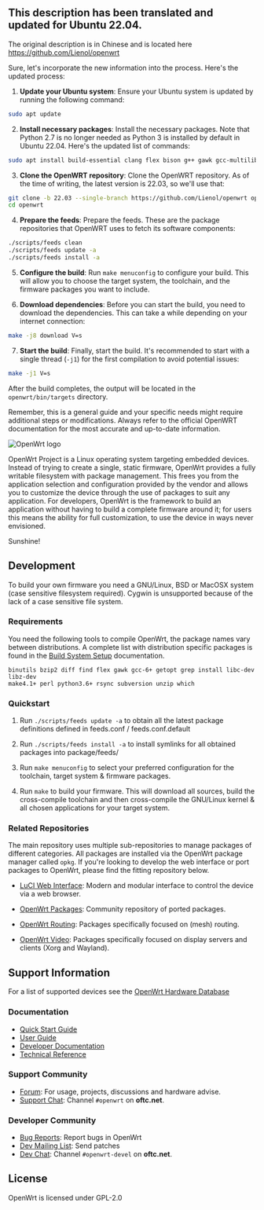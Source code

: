 ## This description has been translated and updated for Ubuntu 22.04.  

The original description is in Chinese and is located here https://github.com/Lienol/openwrt  

Sure, let's incorporate the new information into the process. Here's the updated process:

1. **Update your Ubuntu system**: Ensure your Ubuntu system is updated by running the following command:

```bash
sudo apt update
```

2. **Install necessary packages**: Install the necessary packages. Note that Python 2.7 is no longer needed as Python 3 is installed by default in Ubuntu 22.04. Here's the updated list of commands:

```bash
sudo apt install build-essential clang flex bison g++ gawk gcc-multilib g++-multilib gettext git libncurses-dev libssl-dev python3-distutils rsync unzip zlib1g-dev file wget
```

3. **Clone the OpenWRT repository**: Clone the OpenWRT repository. As of the time of writing, the latest version is 22.03, so we'll use that:

```bash
git clone -b 22.03 --single-branch https://github.com/Lienol/openwrt openwrt
cd openwrt
```

4. **Prepare the feeds**: Prepare the feeds. These are the package repositories that OpenWRT uses to fetch its software components:

```bash
./scripts/feeds clean
./scripts/feeds update -a
./scripts/feeds install -a
```

5. **Configure the build**: Run `make menuconfig` to configure your build. This will allow you to choose the target system, the toolchain, and the firmware packages you want to include.

6. **Download dependencies**: Before you can start the build, you need to download the dependencies. This can take a while depending on your internet connection:

```bash
make -j8 download V=s
```

7. **Start the build**: Finally, start the build. It's recommended to start with a single thread (`-j1`) for the first compilation to avoid potential issues:

```bash
make -j1 V=s
```

After the build completes, the output will be located in the `openwrt/bin/targets` directory.

Remember, this is a general guide and your specific needs might require additional steps or modifications. Always refer to the official OpenWRT documentation for the most accurate and up-to-date information.

![OpenWrt logo](include/logo.png)

OpenWrt Project is a Linux operating system targeting embedded devices. Instead
of trying to create a single, static firmware, OpenWrt provides a fully
writable filesystem with package management. This frees you from the
application selection and configuration provided by the vendor and allows you
to customize the device through the use of packages to suit any application.
For developers, OpenWrt is the framework to build an application without having
to build a complete firmware around it; for users this means the ability for
full customization, to use the device in ways never envisioned.

Sunshine!

## Development

To build your own firmware you need a GNU/Linux, BSD or MacOSX system (case
sensitive filesystem required). Cygwin is unsupported because of the lack of a
case sensitive file system.

### Requirements

You need the following tools to compile OpenWrt, the package names vary between
distributions. A complete list with distribution specific packages is found in
the [Build System Setup](https://openwrt.org/docs/guide-developer/build-system/install-buildsystem)
documentation.

```
binutils bzip2 diff find flex gawk gcc-6+ getopt grep install libc-dev libz-dev
make4.1+ perl python3.6+ rsync subversion unzip which
```

### Quickstart

1. Run `./scripts/feeds update -a` to obtain all the latest package definitions
   defined in feeds.conf / feeds.conf.default

2. Run `./scripts/feeds install -a` to install symlinks for all obtained
   packages into package/feeds/

3. Run `make menuconfig` to select your preferred configuration for the
   toolchain, target system & firmware packages.

4. Run `make` to build your firmware. This will download all sources, build the
   cross-compile toolchain and then cross-compile the GNU/Linux kernel & all chosen
   applications for your target system.

### Related Repositories

The main repository uses multiple sub-repositories to manage packages of
different categories. All packages are installed via the OpenWrt package
manager called `opkg`. If you're looking to develop the web interface or port
packages to OpenWrt, please find the fitting repository below.

* [LuCI Web Interface](https://github.com/openwrt/luci): Modern and modular
  interface to control the device via a web browser.

* [OpenWrt Packages](https://github.com/openwrt/packages): Community repository
  of ported packages.

* [OpenWrt Routing](https://github.com/openwrt/routing): Packages specifically
  focused on (mesh) routing.

* [OpenWrt Video](https://github.com/openwrt/video): Packages specifically
  focused on display servers and clients (Xorg and Wayland).

## Support Information

For a list of supported devices see the [OpenWrt Hardware Database](https://openwrt.org/supported_devices)

### Documentation

* [Quick Start Guide](https://openwrt.org/docs/guide-quick-start/start)
* [User Guide](https://openwrt.org/docs/guide-user/start)
* [Developer Documentation](https://openwrt.org/docs/guide-developer/start)
* [Technical Reference](https://openwrt.org/docs/techref/start)

### Support Community

* [Forum](https://forum.openwrt.org): For usage, projects, discussions and hardware advise.
* [Support Chat](https://webchat.oftc.net/#openwrt): Channel `#openwrt` on **oftc.net**.

### Developer Community

* [Bug Reports](https://bugs.openwrt.org): Report bugs in OpenWrt
* [Dev Mailing List](https://lists.openwrt.org/mailman/listinfo/openwrt-devel): Send patches
* [Dev Chat](https://webchat.oftc.net/#openwrt-devel): Channel `#openwrt-devel` on **oftc.net**.

## License

OpenWrt is licensed under GPL-2.0
